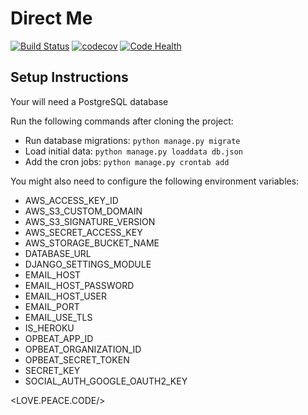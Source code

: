 Direct Me
=========

[![Build Status](https://travis-ci.org/Software-Incubator/DirectMe.svg?branch=dev)](https://travis-ci.org/Software-Incubator/DirectMe)
[![codecov](https://codecov.io/gh/Software-Incubator/DirectMe/branch/dev/graph/badge.svg)](https://codecov.io/gh/Software-Incubator/DirectMe)
[![Code Health](https://landscape.io/github/Software-Incubator/DirectMe/dev/landscape.svg?style=flat)](https://landscape.io/github/Software-Incubator/DirectMe/dev)

Setup Instructions
------------------

Your will need a PostgreSQL database

Run the following commands after cloning the project:

- Run database migrations: `python manage.py migrate`
- Load initial data: `python manage.py loaddata db.json`
- Add the cron jobs: `python manage.py crontab add`


You might also need to configure the following environment variables:
- AWS_ACCESS_KEY_ID
- AWS_S3_CUSTOM_DOMAIN
- AWS_S3_SIGNATURE_VERSION
- AWS_SECRET_ACCESS_KEY
- AWS_STORAGE_BUCKET_NAME
- DATABASE_URL
- DJANGO_SETTINGS_MODULE
- EMAIL_HOST
- EMAIL_HOST_PASSWORD
- EMAIL_HOST_USER
- EMAIL_PORT
- EMAIL_USE_TLS
- IS_HEROKU
- OPBEAT_APP_ID
- OPBEAT_ORGANIZATION_ID
- OPBEAT_SECRET_TOKEN
- SECRET_KEY
- SOCIAL_AUTH_GOOGLE_OAUTH2_KEY


<LOVE.PEACE.CODE/>